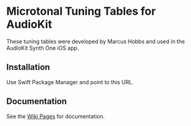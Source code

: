# Microtonal Tuning Tables for AudioKit

These tuning tables were developed by Marcus Hobbs and used in the AudioKit Synth One iOS app.

## Installation

Use Swift Package Manager and point to this URL.

## Documentation

See the [Wiki Pages](https://github.com/AudioKit/MicrotonalAudioKit/wiki) for documentation.
